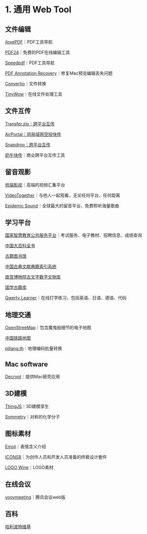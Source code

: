 # 1. 通用 Web Tool

## 文件编辑

[ilovePDF](https://www.ilovepdf.com/zh-cn)｜PDF工具导航

[PDF24](https://tools.pdf24.org/zh/)｜免费的PDF在线编辑工具

[Speedpdf](https://speedpdf.com/zh-cn/)｜PDF工具导航

[PDF Annotation Recovery](https://julihoh.github.io/pdf\_annotation\_fix/web-app/dist/index.html)｜修复Mac预览编辑丢失问题

[Convertio](https://convertio.co/zh/)｜文件转换

[TinyWow](https://tinywow.com)｜在线文件处理工具



## 文件互传

[Transfer.zip｜跨平台互传](https://transfer.zip)

[AirPortal｜同局域网空投快传](https://snapdrop.net)

[Snapdrop｜跨平台互传](https://snapdrop.net/)

[奶牛快传](https://cowtransfer.com)｜商业跨平台互传工具



## 留音观影

[低端影视](https://ddys.info)｜高端的视频汇集平台

[VideoTogether](https://videotogether.github.io/zh-cn/)｜与他人一起观看，无论任何平台，任何距离

[Epidemic Sound](https://www.epidemicsound.com)｜全球最大的留音平台，免费聆听海量歌曲



## 学习平台

[国家智慧教育公共服务平台](https://www.smartedu.cn)｜考试服务、电子教材、招聘信息、成绩查询

[中国大百科全书](https://www.zgbk.com)

[古籍图书馆](https://www.shuge.org/)

[中国古典文献典籍索引系统](https://www.wenxianxue.cn)

[故宫博物院古文字数字文物库](https://digicol.dpm.org.cn/specialTopic/view/1)

[国学古籍库](http://www.80wjl.com)

[Qwerty Learner](https://qwerty.kaiyi.cool)｜在线打字练习，包括英语、日语、德语、代码



## 地理交通

[OpenStreeMap](https://www.openstreetmap.org/)｜包含魔鬼般细节的电子地图

[中国铁路地图](http://cnrail.geogv.org/zhcn/about?useMapboxGl=false)

[piliang.th](https://www.piliang.tech/geocoding)｜地理编码批量转换



## Mac software

[Decrypt](https://decrypt.day)｜提供Mac砸壳应用



## 3D建模

[ThingJS](http://www.thingjs.com/guide/)｜3D建模孪生

[Symmetry](https://symotter.org)｜对称的化学分子



## 图标素材

[Emoji](https://www.emojiall.com/zh-hans)｜表情含义介绍

[ICONS8](https://igoutu.cn)｜为创作人员和开发人员准备的终极设计套件

[LOGO Wine](https://www.logo.wine)｜LOGO素材



## 在线会议

[voovmeeting](https://voovmeeting.com/r)｜腾讯会议web版



## 百科

[哈利波特维基](https://harrypotter.fandom.com/zh/wiki/)

